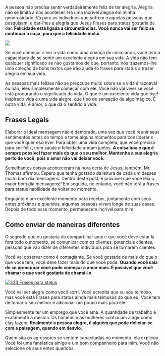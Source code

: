 A pessoa não precisa sentir verdadeiramente feliz de ter alegria. Alegria não se limita a nos acontecer. Há uma incrível alegria em minha generosidade. Vá para os indivíduos que sofrem e aquelas pessoas que pesquisam, e dar-lhes a alegria que Jesus Frases para status gostaria de dar. **Felicidade está ligada a circunstâncias. Você nunca vai ser feliz se continuar a caça, para que a felicidade inclui.**

![](https://www.frasesparainsta.com.br/wp-content/uploads/2017/01/felicidade-e.jpg)

Se você começar a ver a vida como uma criança de cinco anos, você terá a capacidade de se sentir um excelente alegria em sua vida. A vida não tem qualquer significado se não gostamos de que, portanto, nós trazemos-lhe uma coleção de bons textos que irão ajudá-lo frases para status a trazer alegria em sua vida.

As pessoas mais felizes não se preocupe muito sobre se a vida é razoável ou não, eles simplesmente começar com ele. Você não vai viver se você está procurando o significado da vida. O que é um excelente vida que tive! Inspirado vida é uma vida alegre, que tipo de sensação de algo mágico. É outra vida, é amor, o que dá o sentido à vida.

## Frases Legais

Elaborar o ideal mensagem não é demorado, uma vez que você reunir seus sentimentos antes do tempo e tome alguns momentos para considerar o que você quer escrever. Para obter uma vida completa, que você precisa para ser feliz, com saúde e felicidade andam juntos. **A coisa boa é que é sempre possível fazer mais do que o seu melhor. Mantenha a sua alegria perto de você, pois o amor não vai deixar você.**

Semelhantes coisas aconteceram na hora certa de Jesus, também, Mr. Thomas afirmou. Espero que tenha gostado da leitura de cada um desses muito bom dia mensagens. Dentro deste post, é provável que você leia o maior bom dia mensagens!! Em seguida, no entanto, você não terá a frases para status habilidade de voltar no momento.

Enquanto é um excelente momento para receber, juntamente com seus entes próximos e queridos, algumas pessoas vivem longe de suas casas. Depois de todo esse momento, permanecem incrível para mim.

## Como enviar de maneiras diferentes

O segredo que eu gostaria de compartilhar aqui é que você deve estar lá fora todo o momento, se comunicar com os clientes, potenciais clientes, pessoas que vão dizer de diferentes indivíduos para se tornarem clientes.

Você vai observar como é contagiante. Se você gostaria de mais do que o que você tem, você deve fazer mais do que você pode. **Quando você saia de se preocupar você pode começar a amar mais. É possível que você chamar o que você gostaria de chamá-lo.**

[![333 Frases para status](https://www.frasesdobem.com.br/wp-content/uploads/2016/08/as-vezes-as-coisas-demoram.jpg?x57856)](http://www.viradaesportiva2010.com.br/frases-para-status/)

Você vai ser alegre como você sorri. Você acredita que eu sou teimoso, mas você está Frases para status ainda mais teimosos do que eu. Você tem de tomar o seu melhor e adicionar um pouco mais para ele.

Simplesmente ter um emprego que você ama. A quantidade de trabalho é exatamente a mesma. Os homens e as mulheres continuam a agir como elas fazem. **Realmente a pessoa alegre, é alguém que pode deliciar-se com a paisagem, quando em desvio.**

Quem são os agressores se sentem capacitadas no momento, ela explicou. Você foi uma fantástica amigo e um bom companheiro para mim. Você não selecione os seus entes queridos.
